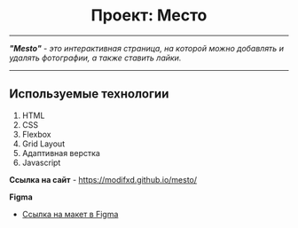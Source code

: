 <h1 align="center">Проект: Место</h1>

---

_**"Mesto"** - это интерактивная страница, на которой можно добавлять и удалять фотографии, а также ставить лайки._

---

## Используемые технологии

1. HTML
2. CSS
3. Flexbox
4. Grid Layout
5. Адаптивная верстка
6. Javascript

**Ссылка на сайт** - https://modifxd.github.io/mesto/

**Figma**

- [Ссылка на макет в Figma](https://www.figma.com/file/2cn9N9jSkmxD84oJik7xL7/JavaScript.-Sprint-4?node-id=0%3A1)
